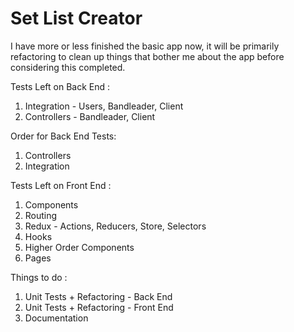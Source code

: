 # Set List Creator

I have more or less finished the basic app now, it will be primarily refactoring to clean up things that bother me about the app before considering this completed.

Tests Left on Back End : 
1) Integration - Users, Bandleader, Client
2) Controllers - Bandleader, Client

Order for Back End Tests: 
1) Controllers
2) Integration

Tests Left on Front End : 
1) Components
2) Routing
3) Redux - Actions, Reducers, Store, Selectors
4) Hooks
5) Higher Order Components
6) Pages

Things to do :
1) Unit Tests + Refactoring - Back End 
2) Unit Tests + Refactoring - Front End
3) Documentation